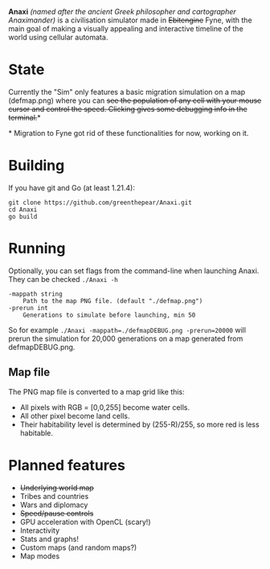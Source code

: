 **Anaxi** *(named after the ancient Greek philosopher and cartographer Anaximander)* is a civilisation simulator made in ~~Ebitengine~~ Fyne, with the main goal of making a visually appealing and interactive timeline of the world using cellular automata.

# State
Currently the "Sim" only features a basic migration simulation on a map (defmap.png) where you can ~~see the population of any cell with your mouse cursor and control the speed. Clicking gives some debugging info in the terminal.~~*

\* Migration to Fyne got rid of these functionalities for now, working on it.

# Building
If you have git and Go (at least 1.21.4):

    git clone https://github.com/greenthepear/Anaxi.git
    cd Anaxi
    go build

# Running

Optionally, you can set flags from the command-line when launching Anaxi. They can be checked `./Anaxi -h`

    -mappath string
        Path to the map PNG file. (default "./defmap.png")
    -prerun int
        Generations to simulate before launching, min 50

So for example `./Anaxi -mappath=./defmapDEBUG.png -prerun=20000` will prerun the simulation for 20,000 generations on a map generated from defmapDEBUG.png.

## Map file

The PNG map file is converted to a map grid like this:
- All pixels with RGB = [0,0,255] become water cells.
- All other pixel become land cells.
- Their habitability level is determined by (255-R)/255, so more red is less habitable.

# Planned features
- ~~Underlying world map~~
- Tribes and countries
- Wars and diplomacy
- ~~Speed/pause controls~~
- GPU acceleration with OpenCL (scary!)
- Interactivity
- Stats and graphs!
- Custom maps (and random maps?)
- Map modes
